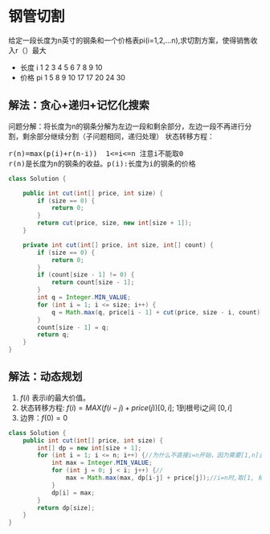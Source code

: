 # 钢管切割
给定一段长度为n英寸的钢条和一个价格表pi(i=1,2,...n),求切割方案，使得销售收入r（）最大
- 长度 i  1 2 3 4 5  6  7  8  9  10
- 价格 pi 1 5 8 9 10 17 17 20 24 30

## 解法：贪心+递归+记忆化搜索
问题分解：将长度为n的钢条分解为左边一段和剩余部分，左边一段不再进行分割，剩余部分继续分割（子问题相同，递归处理）
状态转移方程：
<pre>
r(n)=max(p(i)+r(n-i))  1<=i<=n 注意i不能取0
r(n)是长度为n的钢条的收益。p(i):长度为i的钢条的价格
</pre>
````java
class Solution {

    public int cut(int[] price, int size) {
        if (size == 0) {
            return 0;
        }
        return cut(price, size, new int[size + 1]);
    }

    private int cut(int[] price, int size, int[] count) {
        if (size == 0) {
            return 0;
        }
        if (count[size - 1] != 0) {
            return count[size - 1];
        }
        int q = Integer.MIN_VALUE;
        for (int i = 1; i <= size; i++) {
            q = Math.max(q, price[i - 1] + cut(price, size - i, count));//递归拿到所有的可能，通过max比较最大的价值
        }
        count[size - 1] = q;
        return q;
    }
}

````

## 解法：动态规划
1. $f(i)$ 表示i的最大价值。
2. 状态转移方程: $f(i) = MAX(f(i-j)+price(j))[0, i]$; 1到根号i之间 $[0, i]$
3. 边界：$f(0)=0$
````java
class Solution {
    public int cut(int[] price, int size) {
        int[] dp = new int[size + 1];
        for (int i = 1; i <= n; i++) {//为什么不直接i=n开始，因为需要[1,n]去填充前面f(i)的值
            int max = Integer.MIN_VALUE;
            for (int j = 0; j < i; j++) {//
                max = Math.max(max, dp[i-j] + price[j]);//i=n时,取[1, 根号n]之间最小的数+1
            }
            dp[i] = max;
        }
        return dp[size];
    }
}
````